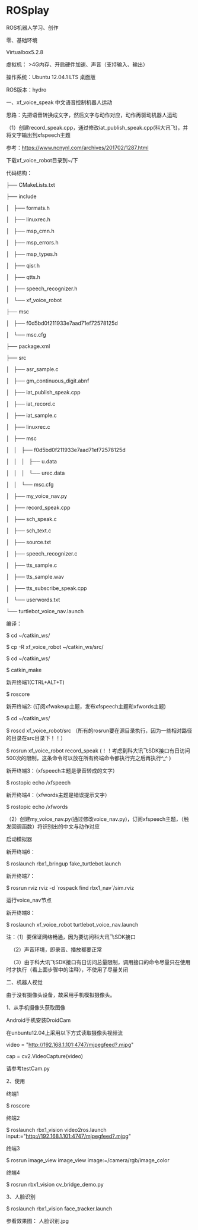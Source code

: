 # ROSplay

ROS机器人学习、创作

零、基础环境

Virtualbox5.2.8

虚拟机： >4G内存、开启硬件加速、声音（支持输入、输出）

操作系统：Ubuntu 12.04.1 LTS 桌面版

ROS版本：hydro


一、xf_voice_speak 中文语音控制机器人运动

思路：先把语音转换成文字，然后文字与动作对应，动作再驱动机器人运动

（1）创建record_speak.cpp，通过修改iat_publish_speak.cpp(科大讯飞)，并将文字输出到xfspeech主题

参考：https://www.ncnynl.com/archives/201702/1287.html

下载xf_voice_robot目录到~/下

代码结构：

├── CMakeLists.txt

├── include

│   ├── formats.h

│   ├── linuxrec.h

│   ├── msp_cmn.h

│   ├── msp_errors.h

│   ├── msp_types.h

│   ├── qisr.h

│   ├── qtts.h

│   ├── speech_recognizer.h

│   └── xf_voice_robot

├── msc

│   ├── f0d5bd0f211933e7aad71ef72578125d

│   └── msc.cfg

├── package.xml

├── src

│   ├── asr_sample.c

│   ├── gm_continuous_digit.abnf

│   ├── iat_publish_speak.cpp

│   ├── iat_record.c

│   ├── iat_sample.c

│   ├── linuxrec.c

│   ├── msc

│   │   ├── f0d5bd0f211933e7aad71ef72578125d

│   │   │   ├── u.data

│   │   │   └── urec.data

│   │   └── msc.cfg

│   ├── my_voice_nav.py

│   ├── record_speak.cpp

│   ├── sch_speak.c

│   ├── sch_text.c

│   ├── source.txt

│   ├── speech_recognizer.c

│   ├── tts_sample.c

│   ├── tts_sample.wav

│   ├── tts_subscribe_speak.cpp

│   └── userwords.txt

└── turtlebot_voice_nav.launch


编译：

$ cd ~/catkin_ws/

$ cp -R xf_voice_robot  ~/catkin_ws/src/

$ cd ~/catkin_ws/

$ catkin_make

新开终端1(CTRL+ALT+T)

$ roscore 

新开终端2: (订阅xfwakeup主题，发布xfspeech主题和xfwords主题)

$ cd ~/catkin_ws/

$ roscd xf_voice_robot/src  （所有的rosrun要在源目录执行，因为一些相对路径的目录在src目录下！！）

$ rosrun xf_voice_robot record_speak (！！考虑到科大讯飞SDK接口有日访问500次的限制，这条命令可以放在所有终端命令都执行完之后再执行^_^ )

新开终端3：（xfspeech主题是录音转成的文字）

$ rostopic echo /xfspeech

新开终端4：（xfwords主题是错误提示文字）

$ rostopic echo /xfwords

（2）创建my_voice_nav.py(通过修改voice_nav.py)，订阅xfspeech主题，（触发回调函数）将识别出的中文与动作对应

启动模拟器

新开终端6：

$ roslaunch rbx1_bringup fake_turtlebot.launch

新开终端7：

$ rosrun rviz rviz -d \`rospack find rbx1_nav\`/sim.rviz

运行voice_nav节点

新开终端8：

$ roslaunch xf_voice_robot turtlebot_voice_nav.launch

注：（1）要保证网络畅通，因为要访问科大讯飞SDK接口

    （2）声音环境，即录音、播放都要正常
    
    （3）由于科大讯飞SDK接口有日访问总量限制，调用接口的命令尽量只在使用时才执行（看上面步骤中的注释），不使用了尽量关闭

二、机器人视觉

由于没有摄像头设备，故采用手机模拟摄像头。

1、从手机摄像头获取图像

Android手机安装DroidCam

在unbuntu12.04上采用以下方式读取摄像头视频流

video = "http://192.168.1.101:4747/mjpegfeed?.mjpg"

cap = cv2.VideoCapture(video)

请参考testCam.py
   
2、使用

终端1

$ roscore

终端2

$ roslaunch rbx1_vision video2ros.launch input:="http://192.168.1.101:4747/mjpegfeed?.mjpg"

终端3

$ rosrun image_view image_view image:=/camera/rgb/image_color

终端4

$ rosrun rbx1_vision cv_bridge_demo.py


3、人脸识别

$ roslaunch rbx1_vision face_tracker.launch

参看效果图： 人脸识别.jpg 
